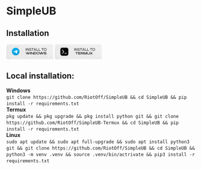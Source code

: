 # SimpleUB

<h2>Installation</h2>
<a href="https://t.me/simpleub_adds/5"><img src="https://raw.githubusercontent.com/RiotOff/SimpleUB/refs/heads/main/167272288-85f00779-4b98-47da-8d0d-ea2c63710b979.png" height="40"></a>
<a href="https://t.me/simpleub_adds/8"><img src="https://raw.githubusercontent.com/RiotOff/SimpleUB/refs/heads/main/167272288-185f00779-4b98-47da-8d0d-ea2c63710b979.png" height="40"></a>

<h2>Local installation:</h2>
<b>Windows</b>
<br>
<code>git clone https://github.com/RiotOff/SimpleUB && cd SimpleUB && pip install -r requirements.txt</code>
<br>
<b>Termux</b>
<br>
<code>pkg update && pkg upgrade && pkg install python git && git clone https://github.com/RiotOff/SimpleUB-Termux && cd SimpleUB && pip install -r requirements.txt</code>
<br>
<b>Linux</b>
<br>
<code>sudo apt update && sudo apt full-upgrade && sudo apt install python3 git && git clone https://github.com/RiotOff/SimpleUB && cd SimpleUB && python3 -m venv .venv && source .venv/bin/actrivate && pip3 install -r requirements.txt</code>
